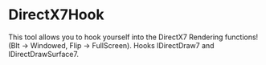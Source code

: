# DirectX7Hook
This tool allows you to hook yourself into the DirectX7 Rendering functions! (Blt -> Windowed, Flip -> FullScreen). Hooks IDirectDraw7 and IDirectDrawSurface7.

